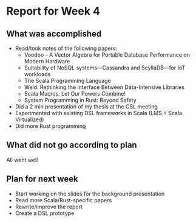 # Report for Week 4

## What was accomplished

* Read/took notes of the following papers:
  * Voodoo - A Vector Algebra for Portable Database Performance on Modern Hardware
  * Suitability of NoSQL systems—Cassandra and ScyllaDB—for IoT workloads
  * The Scala Programming Language
  * Weld: Rethinking the Interface Between Data-Intensive Libraries
  * Scala Macros: Let Our Powers Combine!
  * System Programming in Rust: Beyond Safety
* Did a 2 min presentation of my thesis at the CSL meeting
* Experimented with existing DSL frameworks in Scala (LMS + Scala Virtualized)
* Did more Rust programming

## What did not go according to plan

All went well

## Plan for next week

* Start working on the slides for the background presentation
* Read more Scala/Rust-specific papers
* Rewrite/improve the report
* Create a DSL prototype
